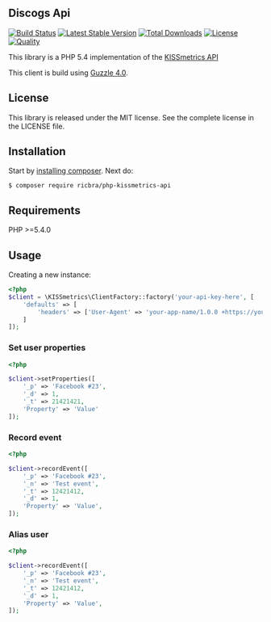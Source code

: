 ## Discogs Api

[![Build Status](https://secure.travis-ci.org/ricbra/php-kissmetrics-api.png)](http://travis-ci.org/ricbra/php-kissmetrics-api)
[![Latest Stable Version](https://poser.pugx.org/ricbra/php-kissmetrics-api/v/stable.svg)](https://packagist.org/packages/ricbra/php-kissmetrics-api)
[![Total Downloads](https://poser.pugx.org/ricbra/php-kissmetrics-api/downloads.png)](https://packagist.org/packages/ricbra/php-kissmetrics-api)
[![License](https://poser.pugx.org/ricbra/php-kissmetrics-api/license.png)](https://packagist.org/packages/ricbra/php-kissmetrics-api)
[![Quality](https://scrutinizer-ci.com/g/ricbra/php-kissmetrics-api/badges/quality-score.png)](https://scrutinizer-ci.com/g/ricbra/php-kissmetrics-api/)

This library is a PHP 5.4 implementation of the [KISSmetrics API ](http://support.kissmetrics.com/apis/specifications.html)

This client is build using [Guzzle 4.0](http://guzzle.readthedocs.org/en/latest/).

## License
This library is released under the MIT license. See the complete license in the LICENSE file.

## Installation
Start by [installing composer](http://getcomposer.org/doc/01-basic-usage.md#installation).
Next do:

    $ composer require ricbra/php-kissmetrics-api

## Requirements
PHP >=5.4.0

## Usage
Creating a new instance:

```php
<?php
$client = \KISSmetrics\ClientFactory::factory('your-api-key-here', [
    'defaults' => [
        'headers' => ['User-Agent' => 'your-app-name/1.0.0 +https://yourapp.com']
    ]
]);
```

### Set user properties

```php
<?php

$client->setProperties([
    '_p' => 'Facebook #23',
    '_d' => 1,
    '_t' => 21421421,
    'Property' => 'Value'
]);

```

### Record event

```php
<?php

$client->recordEvent([
    '_p' => 'Facebook #23',
    '_n' => 'Test event',
    '_t' => 12421412,
    '_d' => 1,
    'Property' => 'Value',
]);

```

### Alias user

```php
<?php

$client->recordEvent([
    '_p' => 'Facebook #23',
    '_n' => 'Test event',
    '_t' => 12421412,
    '_d' => 1,
    'Property' => 'Value',
]);

```
